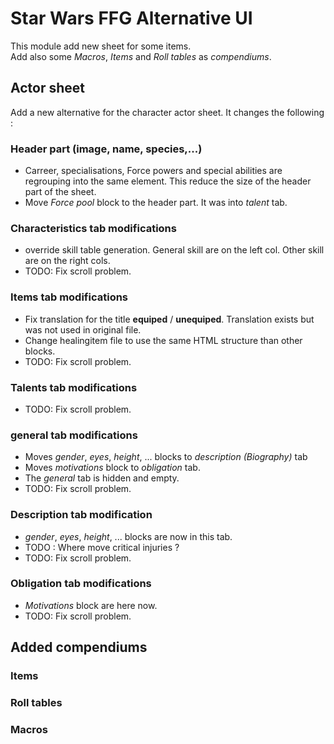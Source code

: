 
# Star Wars FFG Alternative UI

This module add new sheet for some items.  
Add also some _Macros_, _Items_ and _Roll tables_ as _compendiums_.

## Actor sheet

Add a new alternative for the character actor sheet.
It changes the following :

### Header part (image, name, species,...)

* Carreer, specialisations, Force powers and special abilities are regrouping into the same element. This reduce the size of the header part of the sheet.
* Move _Force pool_ block to the header part. It was into _talent_ tab.

### Characteristics tab modifications

* override skill table generation. General skill are on the left col. Other skill are on the right cols.
* TODO: Fix scroll problem.

### Items tab modifications

* Fix translation for the title __equiped__ / __unequiped__. Translation exists but was not used in original file.
* Change healingitem file to use the same HTML structure than other blocks.
* TODO: Fix scroll problem.

### Talents tab modifications

* TODO: Fix scroll problem.

### general tab modifications

* Moves _gender_, _eyes_, _height_, ... blocks to _description (Biography)_ tab
* Moves _motivations_ block to _obligation_ tab.
* The _general_ tab is hidden and empty.
* TODO: Fix scroll problem.

### Description tab modification

* _gender_, _eyes_, _height_, ... blocks are now in this tab.
* TODO : Where move critical injuries ?
* TODO: Fix scroll problem.

### Obligation tab modifications

* _Motivations_ block are here now.
* TODO: Fix scroll problem.

## Added compendiums

### Items

### Roll tables

### Macros
